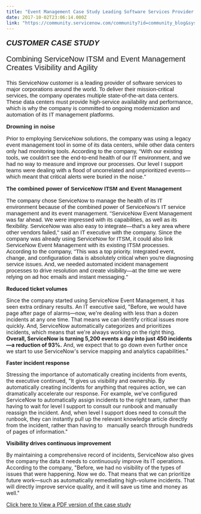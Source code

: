 ```yaml
---
title: "Event Management Case Study Leading Software Services Provider Lowers Ticket Volumes and Accelerates Incident Response"
date: 2017-10-02T23:06:14.000Z
link: "https://community.servicenow.com/community?id=community_blog&sys_id=e4ac6225dbd0dbc01dcaf3231f9619c6"
---
```

<p style="font-size: 20px; font-family: sans-serif;"><em><strong>CUSTOMER CASE STUDY</strong></em></p><p style="font-size: 20px; font-family: sans-serif;"></p><p style="font-size: 20px; font-family: sans-serif;">Combining ServiceNow ITSM and Event Management Creates Visibility and Agility</p><p style="font-size: 15px; font-family: sans-serif;"></p><p style="font-size: 15px; font-family: sans-serif;">This ServiceNow customer is a leading provider of software services to major corporations around the world. To deliver their mission-critical services, the company operates multiple state-of-the-art data centers. These data centers must provide high-service availability and performance, which is why the company is committed to ongoing modernization and automation of its IT management platforms.</p><p style="font-size: 15px; font-family: sans-serif;"></p><p style="font-size: 15px; font-family: sans-serif;"><strong>Drowning in noise</strong></p><p style="font-size: 15px; font-family: sans-serif;">Prior to employing ServiceNow solutions, the company was using a legacy event management tool in some of its data centers, while other data centers only had monitoring tools. According to the company, "With our existing tools, we couldn't see the end-to-end health of our IT environment, and we had no way to measure and improve our processes. Our level I support teams were dealing with a flood of uncorrelated and unprioritized events—which meant that critical alerts were buried in the noise."</p><p style="font-size: 15px; font-family: sans-serif;"></p><p style="font-size: 15px; font-family: sans-serif;"><strong>The combined power of ServiceNow ITSM and Event Management</strong></p><p style="font-size: 15px; font-family: sans-serif;">The company chose ServiceNow to manage the health of its IT environment because of the combined power of ServiceNow's IT service management and its event management. "ServiceNow Event Management was far ahead. We were impressed with its capabilities, as well as its flexibility. ServiceNow was also easy to integrate—that's a key area where other vendors failed," said an IT executive with the company. Since the company was already using ServiceNow for ITSM, it could also link ServiceNow Event Management with its existing ITSM processes. According to the company, "This was a top priority. Integrated event, change, and configuration data is absolutely critical when you're diagnosing service issues. And, we needed automated incident management processes to drive resolution and create visibility—at the time we were relying on ad hoc emails and instant messaging."</p><p style="font-size: 15px; font-family: sans-serif;"></p><p><strong>Reduced ticket volumes</strong></p><p>Since the company started using ServiceNow Event Management, it has seen extra ordinary results. An IT executive said, "Before, we would have page after page of alarms—now, we're dealing with less than a dozen incidents at any one time. That means we can identify critical issues more quickly. And, ServiceNow automatically categorizes and prioritizes incidents, which means that we're always working on the right thing. <strong>Overall, ServiceNow is turning 5,200 events a day into just 450 incidents—a reduction of 93%.</strong> And, we expect that to go down even further once we start to use ServiceNow's service mapping and analytics capabilities."</p><p></p><p><strong>Faster incident response</strong></p><p>Stressing the importance of automatically creating incidents from events, the executive continued, "It gives us visibility and ownership. By automatically creating incidents for anything that requires action, we can dramatically accelerate our response. For example, we've configured ServiceNow to automatically assign incidents to the right team, rather than having to wait for level I support to consult our runbook and manually reassign the incident. And, when level I support does need to consult the runbook, they can instantly pull up the relevant knowledge article directly from the incident, rather than having to   manually search through hundreds of pages of information." </p><p></p><p><strong>Visibility drives continuous improvement</strong></p><p>By maintaining a comprehensive record of incidents, ServiceNow also gives the company the data it needs to continuously improve its IT operations. According to the company, "Before, we had no visibility of the types of issues that were happening. Now we do. That means that we can prioritize future work—such as automatically remediating high-volume incidents. That will directly improve service quality, and it will save us time and money as well."</p><p></p><p><a title="ww.servicenow.com/content/dam/servicenow/documents/case-studies/cs-software-service-provider.pdf" href="https://www.servicenow.com/content/dam/servicenow/documents/case-studies/cs-software-service-provider.pdf">Click here to View a PDF version of the case study</a></p>